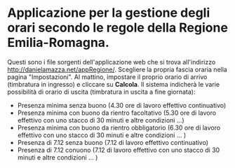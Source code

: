 # Applicazione per la gestione degli orari secondo le regole della Regione Emilia-Romagna.
Questi sono i file sorgenti dell'applicazione web che si trova all'indirizzo <a href="http://danielamazza.net/appRegione/">http://danielamazza.net/appRegione/</a>.
Scegliere la propria fascia oraria nella pagina "Impostazioni".
Al mattino, impostare il proprio orario di arrivo (timbratura in ingresso) e cliccare su <b>Calcola</b>.
Il sistema indicherà le varie possibilità di orario di uscita (timbratura in uscita a fine giornata):
- Presenza minima senza buono (4.30 ore di lavoro effettivo continuativo)
- Presenza minima con buono da rientro facoltativo (5.30 ore di lavoro effettivo con uno stacco di 30 minuti e altre condizioni ...)
- Presenza minima con buono da rientro obbligatorio (6.30 ore di lavoro effettivo con uno stacco di 30 minuti e altre condizioni ... )
- Presenza di 7.12 senza buono (7.12 di lavoro effettivo continuativo)
- Presenza di 7.12 conuono (7.12 di lavoro effettivo  con uno stacco di 30 minuti e altre condizioni ... )

